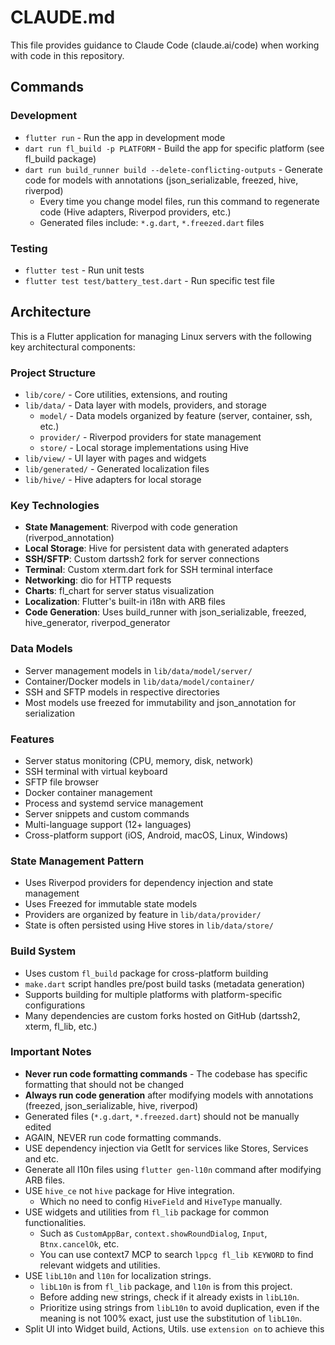 # CLAUDE.md

This file provides guidance to Claude Code (claude.ai/code) when working with code in this repository.

## Commands

### Development

- `flutter run` - Run the app in development mode
- `dart run fl_build -p PLATFORM` - Build the app for specific platform (see fl_build package)
- `dart run build_runner build --delete-conflicting-outputs` - Generate code for models with annotations (json_serializable, freezed, hive, riverpod)
  - Every time you change model files, run this command to regenerate code (Hive adapters, Riverpod providers, etc.)
  - Generated files include: `*.g.dart`, `*.freezed.dart` files

### Testing

- `flutter test` - Run unit tests
- `flutter test test/battery_test.dart` - Run specific test file

## Architecture

This is a Flutter application for managing Linux servers with the following key architectural components:

### Project Structure

- `lib/core/` - Core utilities, extensions, and routing
- `lib/data/` - Data layer with models, providers, and storage
  - `model/` - Data models organized by feature (server, container, ssh, etc.)
  - `provider/` - Riverpod providers for state management
  - `store/` - Local storage implementations using Hive
- `lib/view/` - UI layer with pages and widgets
- `lib/generated/` - Generated localization files
- `lib/hive/` - Hive adapters for local storage

### Key Technologies

- **State Management**: Riverpod with code generation (riverpod_annotation)
- **Local Storage**: Hive for persistent data with generated adapters
- **SSH/SFTP**: Custom dartssh2 fork for server connections
- **Terminal**: Custom xterm.dart fork for SSH terminal interface
- **Networking**: dio for HTTP requests
- **Charts**: fl_chart for server status visualization
- **Localization**: Flutter's built-in i18n with ARB files
- **Code Generation**: Uses build_runner with json_serializable, freezed, hive_generator, riverpod_generator

### Data Models

- Server management models in `lib/data/model/server/`
- Container/Docker models in `lib/data/model/container/`
- SSH and SFTP models in respective directories
- Most models use freezed for immutability and json_annotation for serialization

### Features

- Server status monitoring (CPU, memory, disk, network)
- SSH terminal with virtual keyboard
- SFTP file browser
- Docker container management
- Process and systemd service management
- Server snippets and custom commands
- Multi-language support (12+ languages)
- Cross-platform support (iOS, Android, macOS, Linux, Windows)

### State Management Pattern

- Uses Riverpod providers for dependency injection and state management
- Uses Freezed for immutable state models
- Providers are organized by feature in `lib/data/provider/`
- State is often persisted using Hive stores in `lib/data/store/`

### Build System

- Uses custom `fl_build` package for cross-platform building
- `make.dart` script handles pre/post build tasks (metadata generation)
- Supports building for multiple platforms with platform-specific configurations
- Many dependencies are custom forks hosted on GitHub (dartssh2, xterm, fl_lib, etc.)

### Important Notes

- **Never run code formatting commands** - The codebase has specific formatting that should not be changed
- **Always run code generation** after modifying models with annotations (freezed, json_serializable, hive, riverpod)
- Generated files (`*.g.dart`, `*.freezed.dart`) should not be manually edited
- AGAIN, NEVER run code formatting commands.
- USE dependency injection via GetIt for services like Stores, Services and etc.
- Generate all l10n files using `flutter gen-l10n` command after modifying ARB files.
- USE `hive_ce` not `hive` package for Hive integration.
  - Which no need to config `HiveField` and `HiveType` manually.
- USE widgets and utilities from `fl_lib` package for common functionalities.
  - Such as `CustomAppBar`, `context.showRoundDialog`, `Input`, `Btnx.cancelOk`, etc.
  - You can use context7 MCP to search `lppcg fl_lib KEYWORD` to find relevant widgets and utilities.
- USE `libL10n` and `l10n` for localization strings.
  - `libL10n` is from `fl_lib` package, and `l10n` is from this project.
  - Before adding new strings, check if it already exists in `libL10n`.
  - Prioritize using strings from `libL10n` to avoid duplication, even if the meaning is not 100% exact, just use the substitution of `libL10n`.
- Split UI into Widget build, Actions, Utils. use `extension on` to achieve this
